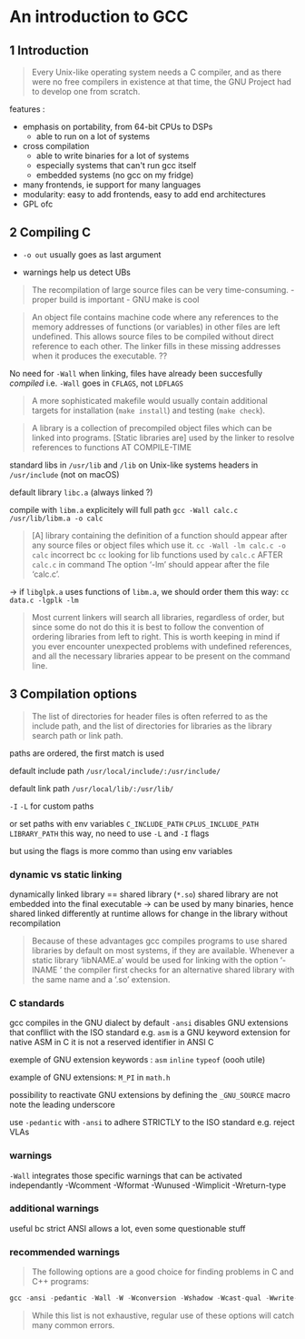 # An introduction to GCC

## 1 Introduction

> Every Unix-like operating system needs a C compiler, and as there were no free compilers in existence at that time, the GNU Project had to develop one from scratch.

features :

- emphasis on portability, from 64-bit CPUs to DSPs
    - able to run on a lot of systems
- cross compilation
    - able to write binaries for a lot of systems
    - especially systems that can't run gcc itself
    - embedded systems (no gcc on my fridge)
- many frontends, ie support for many languages
- modularity: easy to add frontends, easy to add end architectures
- GPL ofc

## 2 Compiling C

- `-o out` usually goes as last argument

- warnings help us detect UBs

> The recompilation of large source files can be very time-consuming.
    - proper build is important
    - GNU make is cool

> An object file contains machine code where any references to the memory addresses of functions (or variables) in other files are left undefined. This allows source files to be compiled without direct reference to each other. The linker fills in these missing addresses when it produces the executable.
??

No need for `-Wall` when linking, files have already been succesfully _compiled_
i.e. `-Wall` goes in `CFLAGS`, not `LDFLAGS`

> A more sophisticated makefile would usually contain additional targets for
> installation (`make install`) and testing (`make check`).

> A library is a collection of precompiled object files which can be linked into programs.
> [Static libraries are] used by the linker to resolve references to functions AT COMPILE-TIME 

standard libs in `/usr/lib` and `/lib` on Unix-like systems
headers in `/usr/include` 
(not on macOS)

default library `libc.a` (always linked ?)

compile with `libm.a` explicitely will full path
`gcc -Wall calc.c /usr/lib/libm.a -o calc`

> [A] library containing the definition of a function should appear after any source files or object files which use it.
`cc -Wall -lm calc.c -o calc` incorrect bc `cc` looking for lib functions used
by `calc.c` AFTER `calc.c` in command
> The option ‘-lm’ should appear after the file ‘calc.c’.

-> if `libglpk.a` uses functions of `libm.a`, we should order them this way:
`cc data.c -lgplk -lm`

> Most current linkers will search all libraries, regardless of order, but since some do not do this it is best to follow the convention of ordering libraries from left to right.
> This is worth keeping in mind if you ever encounter unexpected problems with undefined references, and all the necessary libraries appear to be present on the command line.

## 3 Compilation options

> The list of directories for header files is often referred to as the include path, and the list of directories for libraries as the library search path or link path.

paths are ordered, the first match is used

default include path
`/usr/local/include/:/usr/include/`

default link path
`/usr/local/lib/:/usr/lib/`

`-I` `-L` for custom paths

or set paths with env variables
`C_INCLUDE_PATH`
`CPLUS_INCLUDE_PATH`
`LIBRARY_PATH`
this way, no need to use `-L` and `-I` flags

but using the flags is more commo than using env variables

### dynamic vs static linking

dynamically linked library == shared library (`*.so`)
shared library are not embedded into the final executable
-> can be used by many binaries, hence shared
linked differently at runtime
allows for change in the library without recompilation

> Because of these advantages gcc compiles programs to use shared libraries by
> default on most systems, if they are available. Whenever a static library
> ‘libNAME.a’ would be used for linking with the option ‘-lNAME ’ the compiler
> first checks for an alternative shared library with the same name and a ‘.so’
> extension.

### C standards

gcc compiles in the GNU dialect by default
`-ansi` disables GNU extensions  that confllict with the ISO standard
e.g. `asm` is a GNU keyword extension for native ASM in C
it is not a reserved identifier in ANSI C

exemple of GNU extension keywords : 
`asm`
`inline`
`typeof` (oooh utile)

example of GNU extensions:
`M_PI` in `math.h`

possibility to reactivate GNU extensions by defining the `_GNU_SOURCE` macro
note the leading underscore

use `-pedantic` with `-ansi` to adhere STRICTLY to the ISO standard
e.g. reject VLAs

### warnings

`-Wall` integrates those specific warnings that can be activated independantly
-Wcomment
-Wformat
-Wunused
-Wimplicit
-Wreturn-type

### additional warnings

useful bc strict ANSI allows a lot, even some questionable stuff

### recommended warnings

> The following options are a good choice for finding problems in C and C++ programs:
```c
gcc -ansi -pedantic -Wall -W -Wconversion -Wshadow -Wcast-qual -Wwrite-strings
```
> While this list is not exhaustive, regular use of these options will catch many common
> errors.
